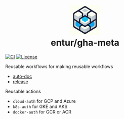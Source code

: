 <h1 align="center">
      <img src="logo.png" width="96px" height="96px" />
      <br>entur/gha-meta<br>
</h1>

[![CI](https://github.com/entur/gha-meta/actions/workflows/ci.yml/badge.svg)](https://github.com/entur/gha-meta/actions/workflows/ci.yml)
[![License](https://img.shields.io/github/license/entur/gha-meta)](https://github.com/entur/gha-meta)

Reusable workflows for making reusable workflows

- [auto-doc](/README-auto-doc.md)
- [release](/README-release.md)

Reusable actions

- `cloud-auth` for GCP and Azure
- `k8s-auth` for GKE and AKS
- `docker-auth` for GCR or ACR
